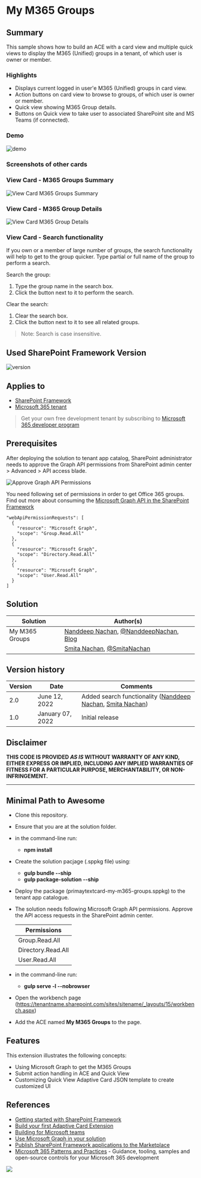 # My M365 Groups

## Summary

This sample shows how to build an ACE with a card view and multiple quick views to display the M365 (Unified) groups in a tenant, of which user is owner or member.

### Highlights

- Displays current logged in user'e M365 (Unified) groups in card view.
- Action buttons on card view to browse to groups, of which user is owner or member.
- Quick view showing M365 Group details.
- Buttons on Quick view to take user to associated SharePoint site and MS Teams (if connected).

### Demo

![demo](./assets/demo.gif)

### Screenshots of other cards

### View Card - M365 Groups Summary

![View Card M365 Groups Summary](./assets/viewcard-m365groups-summary.png)

### View Card - M365 Group Details

![View Card M365 Group Details](./assets/viewcard-m365groups-details.png)

### View Card - Search functionality
If you own or a member of large number of groups, the search functionality will help to get to the group quicker. Type partial or full name of the group to perform a search.

Search the group:
1. Type the group name in the search box.
2. Click the button next to it to perform the search.

Clear the search:
1. Clear the search box.
2. Click the button next to it to see all related groups.

> Note: Search is case insensitive. 

## Used SharePoint Framework Version

![version](https://img.shields.io/badge/version-1.13-green.svg)

## Applies to

- [SharePoint Framework](https://aka.ms/spfx)
- [Microsoft 365 tenant](https://docs.microsoft.com/en-us/sharepoint/dev/spfx/set-up-your-developer-tenant)

> Get your own free development tenant by subscribing to [Microsoft 365 developer program](http://aka.ms/o365devprogram)

## Prerequisites

After deploying the solution to tenant app catalog, SharePoint administrator needs to approve the Graph API permissions from SharePoint admin center > Advanced > API access blade.

![Approve Graph API Permissions](./assets/approve-graph-api-permissions.png)

You need following set of permissions in order to get Office 365 groups. Find out more about consuming the [Microsoft Graph API in the SharePoint Framework](https://docs.microsoft.com/en-us/sharepoint/dev/spfx/use-aad-tutorial)

```
"webApiPermissionRequests": [  
  {
    "resource": "Microsoft Graph",
    "scope": "Group.Read.All"
  },
  {
    "resource": "Microsoft Graph",
    "scope": "Directory.Read.All"
  },
  {
    "resource": "Microsoft Graph",
    "scope": "User.Read.All"
  }
]
```

## Solution

Solution|Author(s)
--------|---------
My M365 Groups | [Nanddeep Nachan](https://github.com/nanddeepn), [@NanddeepNachan](https://twitter.com/NanddeepNachan), [Blog](https://nanddeepnachanblogs.com)
&nbsp;|[Smita Nachan](https://github.com/SmitaNachan), [@SmitaNachan](https://twitter.com/SmitaNachan)

## Version history

Version|Date|Comments
-------|----|--------
2.0|June 12, 2022|Added search functionality ([Nanddeep Nachan](https://github.com/nanddeepn), [Smita Nachan](https://github.com/SmitaNachan))
1.0|January 07, 2022|Initial release

## Disclaimer

**THIS CODE IS PROVIDED *AS IS* WITHOUT WARRANTY OF ANY KIND, EITHER EXPRESS OR IMPLIED, INCLUDING ANY IMPLIED WARRANTIES OF FITNESS FOR A PARTICULAR PURPOSE, MERCHANTABILITY, OR NON-INFRINGEMENT.**

---

## Minimal Path to Awesome

- Clone this repository.
- Ensure that you are at the solution folder.
- in the command-line run:
  - **npm install**
- Create the solution pacjage (.sppkg file) using:
  - **gulp bundle --ship**
  - **gulp package-solution --ship**
- Deploy the package (primaytextcard-my-m365-groups.sppkg) to the tenant app catalogue.
- The solution needs following Microsoft Graph API permissions. Approve the API access requests in the SharePoint admin center.

  | Permissions         |
  |---------------------|
  | Group.Read.All      |
  | Directory.Read.All  |
  | User.Read.All  |

- in the command-line run:
  - **gulp serve -l --nobrowser**
- Open the workbench page (<https://tenantname.sharepoint.com/sites/sitename/_layouts/15/workbench.aspx>)
- Add the ACE named **My M365 Groups** to the page.

## Features

This extension illustrates the following concepts:

- Using Microsoft Graph to get the M365 Groups
- Submit action handling in ACE and Quick View
- Customizing Quick View Adaptive Card JSON template to create customized UI

## References

- [Getting started with SharePoint Framework](https://docs.microsoft.com/en-us/sharepoint/dev/spfx/set-up-your-developer-tenant)
- [Build your first Adaptive Card Extension](https://docs.microsoft.com/en-us/sharepoint/dev/spfx/viva/get-started/build-first-sharepoint-adaptive-card-extension)
- [Building for Microsoft teams](https://docs.microsoft.com/en-us/sharepoint/dev/spfx/build-for-teams-overview)
- [Use Microsoft Graph in your solution](https://docs.microsoft.com/en-us/sharepoint/dev/spfx/web-parts/get-started/using-microsoft-graph-apis)
- [Publish SharePoint Framework applications to the Marketplace](https://docs.microsoft.com/en-us/sharepoint/dev/spfx/publish-to-marketplace-overview)
- [Microsoft 365 Patterns and Practices](https://aka.ms/m365pnp) - Guidance, tooling, samples and open-source controls for your Microsoft 365 development

<img src="https://pnptelemetry.azurewebsites.net/sp-dev-fx-aces/samples/PrimaryTextCard-My-M365-Groups" />

